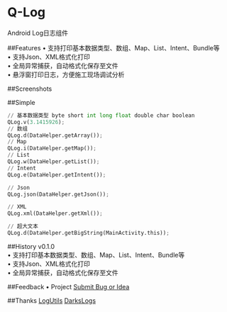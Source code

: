 # Q-Log
Android Log日志组件

##Features
•  支持打印基本数据类型、数组、Map、List、Intent、Bundle等  
•  支持Json、XML格式化打印  
•  全局异常捕获，自动格式化保存至文件  
•  悬浮窗打印日志，方便施工现场调试分析  

##Screenshots

##Simple
``` python
// 基本数据类型 byte short int long float double char boolean
QLog.v(3.1415926);
// 数组
QLog.d(DataHelper.getArray());
// Map
QLog.i(DataHelper.getMap());
// List
QLog.w(DataHelper.getList());
// Intent
QLog.e(DataHelper.getIntent());

// Json
QLog.json(DataHelper.getJson());

// XML
QLog.xml(DataHelper.getXml());

// 超大文本
QLog.d(DataHelper.getBigString(MainActivity.this));
```

##History
v0.1.0  
•  支持打印基本数据类型、数组、Map、List、Intent、Bundle等  
•  支持Json、XML格式化打印  
•  全局异常捕获，自动格式化保存至文件 

##Feedback
•  Project  [Submit Bug or Idea](https://github.com/DesignQu/Tool-Log/issues)   

##Thanks
[LogUtils](https://github.com/pengwei1024/LogUtils)
[DarksLogs](https://github.com/liulhdarks/darks-logs)

